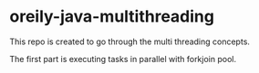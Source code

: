 # oreily-java-multithreading

This repo is created to go through the multi threading concepts.

The first part is executing tasks in parallel with forkjoin pool.
